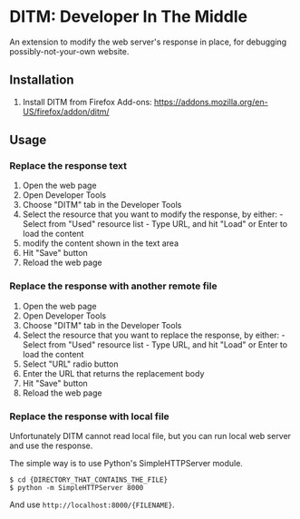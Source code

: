 # DITM: Developer In The Middle

An extension to modify the web server's response in place,
for debugging possibly-not-your-own website.

## Installation

  1. Install DITM from Firefox Add-ons: https://addons.mozilla.org/en-US/firefox/addon/ditm/

## Usage

### Replace the response text

  1. Open the web page
  1. Open Developer Tools
  1. Choose "DITM" tab in the Developer Tools
  1. Select the resource that you want to modify the response, by either:
    - Select from "Used" resource list
    - Type URL, and hit "Load" or Enter to load the content
  1. modify the content shown in the text area
  1. Hit "Save" button
  1. Reload the web page

### Replace the response with another remote file

  1. Open the web page
  1. Open Developer Tools
  1. Choose "DITM" tab in the Developer Tools
  1. Select the resource that you want to replace the response, by either:
    - Select from "Used" resource list
    - Type URL, and hit "Load" or Enter to load the content
  1. Select "URL" radio button
  1. Enter the URL that returns the replacement body
  1. Hit "Save" button
  1. Reload the web page

### Replace the response with local file

Unfortunately DITM cannot read local file, but you can run local web server and
use the response.

The simple way is to use Python's SimpleHTTPServer module.

```
$ cd {DIRECTORY_THAT_CONTAINS_THE_FILE}
$ python -m SimpleHTTPServer 8000
```

And use `http://localhost:8000/{FILENAME}`.
